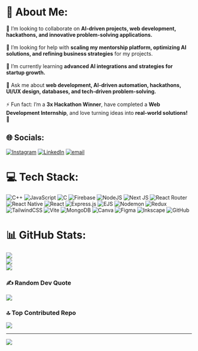 # 💫 About Me:
<p>👯 I’m looking to collaborate on <strong>AI-driven projects, web development, hackathons, and innovative problem-solving applications.</strong><br><br>
🤝 I’m looking for help with <strong>scaling my mentorship platform, optimizing AI solutions, and refining business strategies</strong> for my projects.<br><br>
🌱 I’m currently learning <strong>advanced AI integrations and strategies for startup growth.</strong><br><br>
💬 Ask me about <strong>web development, AI-driven automation, hackathons, UI/UX design, databases, and tech-driven problem-solving.</strong><br><br>
⚡ Fun fact: I’m a <strong>3x Hackathon Winner</strong>, have completed a <strong>Web Development Internship</strong>, and love turning ideas into <strong>real-world solutions! 🚀</strong></p>

## 🌐 Socials:
[![Instagram](https://img.shields.io/badge/Instagram-%23E4405F.svg?logo=Instagram&logoColor=white)](https://instagram.com/immayankparadkar) [![LinkedIn](https://img.shields.io/badge/LinkedIn-%230077B5.svg?logo=linkedin&logoColor=white)](https://linkedin.com/in/MayankParadkar) [![email](https://img.shields.io/badge/Email-D14836?logo=gmail&logoColor=white)](mailto:immayankparadkar@gmail.com) 

# 💻 Tech Stack:
![C++](https://img.shields.io/badge/c++-%2300599C.svg?style=for-the-badge&logo=c%2B%2B&logoColor=white) ![JavaScript](https://img.shields.io/badge/javascript-%23323330.svg?style=for-the-badge&logo=javascript&logoColor=%23F7DF1E) ![C](https://img.shields.io/badge/c-%2300599C.svg?style=for-the-badge&logo=c&logoColor=white) ![Firebase](https://img.shields.io/badge/firebase-%23039BE5.svg?style=for-the-badge&logo=firebase) ![NodeJS](https://img.shields.io/badge/node.js-6DA55F?style=for-the-badge&logo=node.js&logoColor=white) ![Next JS](https://img.shields.io/badge/Next-black?style=for-the-badge&logo=next.js&logoColor=white) ![React Router](https://img.shields.io/badge/React_Router-CA4245?style=for-the-badge&logo=react-router&logoColor=white) ![React Native](https://img.shields.io/badge/react_native-%2320232a.svg?style=for-the-badge&logo=react&logoColor=%2361DAFB) ![React](https://img.shields.io/badge/react-%2320232a.svg?style=for-the-badge&logo=react&logoColor=%2361DAFB) ![Express.js](https://img.shields.io/badge/express.js-%23404d59.svg?style=for-the-badge&logo=express&logoColor=%2361DAFB) ![EJS](https://img.shields.io/badge/ejs-%23B4CA65.svg?style=for-the-badge&logo=ejs&logoColor=black) ![Nodemon](https://img.shields.io/badge/NODEMON-%23323330.svg?style=for-the-badge&logo=nodemon&logoColor=%BBDEAD) ![Redux](https://img.shields.io/badge/redux-%23593d88.svg?style=for-the-badge&logo=redux&logoColor=white) ![TailwindCSS](https://img.shields.io/badge/tailwindcss-%2338B2AC.svg?style=for-the-badge&logo=tailwind-css&logoColor=white) ![Vite](https://img.shields.io/badge/vite-%23646CFF.svg?style=for-the-badge&logo=vite&logoColor=white) ![MongoDB](https://img.shields.io/badge/MongoDB-%234ea94b.svg?style=for-the-badge&logo=mongodb&logoColor=white) ![Canva](https://img.shields.io/badge/Canva-%2300C4CC.svg?style=for-the-badge&logo=Canva&logoColor=white) ![Figma](https://img.shields.io/badge/figma-%23F24E1E.svg?style=for-the-badge&logo=figma&logoColor=white) ![Inkscape](https://img.shields.io/badge/Inkscape-e0e0e0?style=for-the-badge&logo=inkscape&logoColor=080A13) ![GitHub](https://img.shields.io/badge/github-%23121011.svg?style=for-the-badge&logo=github&logoColor=white)
# 📊 GitHub Stats:
![](https://github-readme-stats.vercel.app/api?username=Imayankparadkar&theme=dark&hide_border=false&include_all_commits=false&count_private=false)<br/>
![](https://nirzak-streak-stats.vercel.app/?user=Imayankparadkar&theme=dark&hide_border=false)<br/>
![](https://github-readme-stats.vercel.app/api/top-langs/?username=Imayankparadkar&theme=dark&hide_border=false&include_all_commits=false&count_private=false&layout=compact)

### ✍️ Random Dev Quote
![](https://quotes-github-readme.vercel.app/api?type=horizontal&theme=radical)

### 🔝 Top Contributed Repo
![](https://github-contributor-stats.vercel.app/api?username=Imayankparadkar&limit=5&theme=dark&combine_all_yearly_contributions=true)

---
[![](https://visitcount.itsvg.in/api?id=Imayankparadkar&icon=0&color=0)](https://visitcount.itsvg.in)

<!-- Proudly created with GPRM ( https://gprm.itsvg.in ) -->
